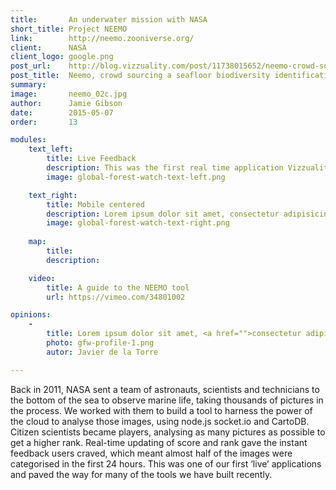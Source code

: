 ```yaml
---
title:       An underwater mission with NASA
short_title: Project NEEMO
link:        http://neemo.zooniverse.org/
client:      NASA
client_logo: google.png
post_url:    http://blog.vizzuality.com/post/11738015652/neemo-crowd-sourcing-a-seafloor-biodiversity
post_title:  Neemo, crowd sourcing a seafloor biodiversity identification 
summary:     
image:       neemo_02c.jpg
author:      Jamie Gibson
date:        2015-05-07
order:       13

modules:
    text_left:
        title: Live Feedback
        description: This was the first real time application Vizzuality built, using node.js and socket.io. It set the path for many of the projects we've developed since.
        image: global-forest-watch-text-left.png

    text_right:
        title: Mobile centered
        description: Lorem ipsum dolor sit amet, consectetur adipisicing elit, sed do eiusmod tempor incididunt ut labore et dolore magna aliqua. Ut enim ad minim veniam, quis nostrud exercitation ullamco laboris nisi ut aliquip ex ea commodo consequat. Duis aute irure dolor in reprehenderit in voluptate velit esse cillum dolore eu fugiat nulla pariatur. Excepteur sint occaecat cupidatat non proident, sunt in culpa qui officia deserunt mollit anim id est laborum.
        image: global-forest-watch-text-right.png
    
    map:
        title: 
        description: 

    video:
        title: A guide to the NEEMO tool
        url: https://vimeo.com/34801002

opinions:
    -
        title: Lorem ipsum dolor sit amet, <a href="">consectetur adipisicing</a> elit, sed do eiusmod tempor incididunt.
        photo: gfw-profile-1.png
        autor: Javier de la Torre

---
```

Back in 2011, NASA sent a team of astronauts, scientists and technicians to the bottom of the sea to observe marine life, taking thousands of pictures in the process. We worked with them to build a tool to harness the power of the cloud to analyse those images, using node.js socket.io and CartoDB. Citizen scientists became players, analysing as many pictures as possible to get a higher rank. Real-time updating of score and rank gave the instant feedback users craved, which meant almost half of the images were categorised in the first 24 hours. This was one of our first ‘live’ applications and paved the way for many of the tools we have built recently. 

